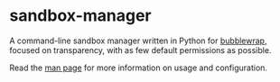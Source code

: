 # sandbox-manager
A command-line sandbox manager written in Python for [bubblewrap](https://github.com/containers/bubblewrap), focused on transparency, with as few default permissions as possible.

Read the [man page](https://github.com/CatCraftYT/sandbox-manager/blob/master/docs/run-sandbox.1.md) for more information on usage and configuration.

